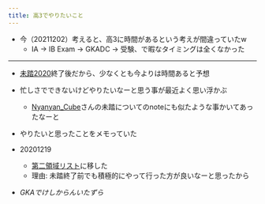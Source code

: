 ```yaml
---
title: 高3でやりたいこと
---
```


* 今（20211202）考えると、高3に時間があるという考えが間違っていたw
  * IA -> IB Exam -> GKADC -> 受験、で暇なタイミングは全くなかった

---

* [未踏2020](%E6%9C%AA%E8%B8%8F2020.md)終了後だから、少なくとも今よりは時間あると予想

* 忙しさでできないけどやりたいなーと思う事が最近よく思い浮かぶ
  
  * [Nyanyan_Cube](Nyanyan_Cube.md)さんの未踏についてのnoteにも似たような事かいてあったなーと
* やりたいと思ったことをメモっていた

* 20201219
  
  * [第二領域リスト](%E7%AC%AC%E4%BA%8C%E9%A0%98%E5%9F%9F%E3%83%AA%E3%82%B9%E3%83%88.md)に移した
  * 理由: 未踏終了前でも積極的にやって行った方が良いなーと思ったから
* *GKAでけしからんいたずら*
